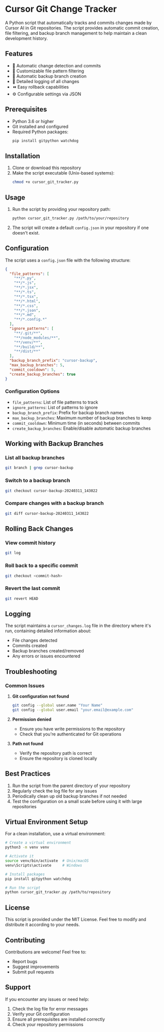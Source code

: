# Cursor Git Change Tracker

A Python script that automatically tracks and commits changes made by Cursor AI in Git repositories. The script provides automatic commit creation, file filtering, and backup branch management to help maintain a clean development history.

## Features

- 🔄 Automatic change detection and commits
- 📁 Customizable file pattern filtering
- 🔖 Automatic backup branch creation
- 📝 Detailed logging of all changes
- ⏪ Easy rollback capabilities
- ⚙️ Configurable settings via JSON

## Prerequisites

- Python 3.6 or higher
- Git installed and configured
- Required Python packages:
  ```bash
  pip install gitpython watchdog
  ```

## Installation

1. Clone or download this repository
2. Make the script executable (Unix-based systems):
   ```bash
   chmod +x cursor_git_tracker.py
   ```

## Usage

1. Run the script by providing your repository path:

   ```bash
   python cursor_git_tracker.py /path/to/your/repository
   ```

2. The script will create a default `config.json` in your repository if one doesn't exist.

## Configuration

The script uses a `config.json` file with the following structure:

```json
{
  "file_patterns": [
    "**/*.py",
    "**/*.js",
    "**/*.jsx",
    "**/*.ts",
    "**/*.tsx",
    "**/*.html",
    "**/*.css",
    "**/*.json",
    "**/*.md",
    "**/*.config.*"
  ],
  "ignore_patterns": [
    "**/.git/**",
    "**/node_modules/**",
    "**/venv/**",
    "**/build/**",
    "**/dist/**"
  ],
  "backup_branch_prefix": "cursor-backup",
  "max_backup_branches": 5,
  "commit_cooldown": 5,
  "create_backup_branches": true
}
```

### Configuration Options

- `file_patterns`: List of file patterns to track
- `ignore_patterns`: List of patterns to ignore
- `backup_branch_prefix`: Prefix for backup branch names
- `max_backup_branches`: Maximum number of backup branches to keep
- `commit_cooldown`: Minimum time (in seconds) between commits
- `create_backup_branches`: Enable/disable automatic backup branches

## Working with Backup Branches

### List all backup branches

```bash
git branch | grep cursor-backup
```

### Switch to a backup branch

```bash
git checkout cursor-backup-20240311_143022
```

### Compare changes with a backup branch

```bash
git diff cursor-backup-20240311_143022
```

## Rolling Back Changes

### View commit history

```bash
git log
```

### Roll back to a specific commit

```bash
git checkout <commit-hash>
```

### Revert the last commit

```bash
git revert HEAD
```

## Logging

The script maintains a `cursor_changes.log` file in the directory where it's run, containing detailed information about:

- File changes detected
- Commits created
- Backup branches created/removed
- Any errors or issues encountered

## Troubleshooting

### Common Issues

1. **Git configuration not found**

   ```bash
   git config --global user.name "Your Name"
   git config --global user.email "your.email@example.com"
   ```

2. **Permission denied**

   - Ensure you have write permissions to the repository
   - Check that you're authenticated for Git operations

3. **Path not found**
   - Verify the repository path is correct
   - Ensure the repository is cloned locally

## Best Practices

1. Run the script from the parent directory of your repository
2. Regularly check the log file for any issues
3. Periodically clean up old backup branches if not needed
4. Test the configuration on a small scale before using it with large repositories

## Virtual Environment Setup

For a clean installation, use a virtual environment:

```bash
# Create a virtual environment
python3 -m venv venv

# Activate it
source venv/bin/activate  # Unix/macOS
venv\Scripts\activate     # Windows

# Install packages
pip install gitpython watchdog

# Run the script
python cursor_git_tracker.py /path/to/repository
```

## License

This script is provided under the MIT License. Feel free to modify and distribute it according to your needs.

## Contributing

Contributions are welcome! Feel free to:

- Report bugs
- Suggest improvements
- Submit pull requests

## Support

If you encounter any issues or need help:

1. Check the log file for error messages
2. Verify your Git configuration
3. Ensure all prerequisites are installed correctly
4. Check your repository permissions
